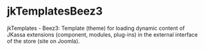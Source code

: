 # jkTemplatesBeez3
jkTemplates - Beez3: Template (theme) for loading dynamic content of JKassa extensions (component, modules, plug-ins) in the external interface of the store (site on Joomla).
